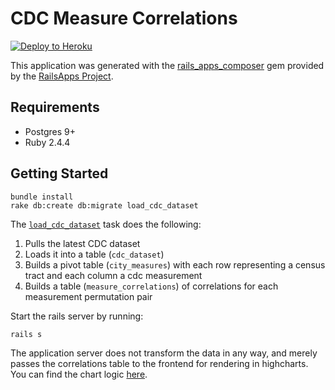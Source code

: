 CDC Measure Correlations
================

[![Deploy to Heroku](https://www.herokucdn.com/deploy/button.png)](https://heroku.com/deploy)

This application was generated with the [rails_apps_composer](https://github.com/RailsApps/rails_apps_composer) gem
provided by the [RailsApps Project](http://railsapps.github.io/).


Requirements
---------------
* Postgres 9+
* Ruby 2.4.4

Getting Started
---------------

```
bundle install
rake db:create db:migrate load_cdc_dataset
```

The [`load_cdc_dataset`](https://github.com/wefarrell/cdc-measures/blob/master/lib/tasks/load_cdc_dataset.rake) task does the following:
1. Pulls the latest CDC dataset
2. Loads it into a table (`cdc_dataset`)
3. Builds a pivot table (`city_measures`) with each row representing a census tract and each column a cdc measurement
4. Builds a table (`measure_correlations`) of correlations for each measurement permutation pair

Start the rails server by running:
```
rails s
```

The application server does not transform the data in any way, and merely passes the correlations table to the frontend for rendering in highcharts. You can find the chart logic [here](https://github.com/wefarrell/cdc-measures/blob/master/app/assets/javascripts/measure_correlations/measure_correlations_chart.js).